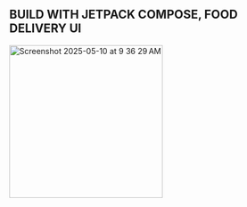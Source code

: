 ## BUILD WITH JETPACK COMPOSE, FOOD DELIVERY UI 

<img width="275" alt="Screenshot 2025-05-10 at 9 36 29 AM" src="https://github.com/user-attachments/assets/935fda31-c933-47c8-96f9-515597862884" />
